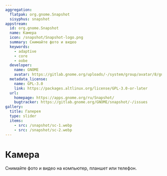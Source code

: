 ```yaml
---
aggregation:
  flatpak: org.gnome.Snapshot
  sisyphus: snapshot
appstream:
  id: org.gnome.Snapshot
  name: Камера
  icon: /snapshot/Snapshot-logo.png
  summary: Снимайте фото и видео
  keywords:
    - adaptive
    - core
    - oobe
  developer:
    name: GNOME
    avatar: https://gitlab.gnome.org/uploads/-/system/group/avatar/8/gnomelogo.png?width=48
  metadata_license:
    name: GPL-3.0
    link: https://packages.altlinux.org/license/GPL-3.0-or-later
  url:
    homepage: https://apps.gnome.org/ru/Snapshot/
    bugtracker: https://gitlab.gnome.org/GNOME/snapshot/-/issues
gallery:
  title: Галерея
  type: slider
  items:
    - src: /snapshot/sc-1.webp
    - src: /snapshot/sc-2.webp
---
```


# Камера

Снимайте фото и видео на компьютер, планшет или телефон.

<AGWGallery />

<!--@include: @apps/_parts/install/content-repo.md-->
<!--@include: @apps/_parts/install/content-flatpak.md-->
